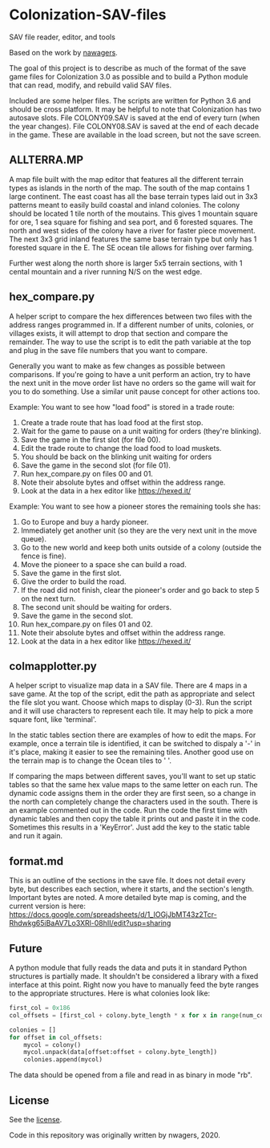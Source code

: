 # Colonization-SAV-files
SAV file reader, editor, and tools

Based on the work by [nawagers](https://github.com/nawagers/Colonization-SAV-files).

The goal of this project is to describe as much of the format of the save game files for Colonization 3.0 as possible and to build a Python module that can read, modify, and rebuild valid SAV files.

Included are some helper files. The scripts are written for Python 3.6 and should be cross platform. It may be helpful to note that Colonization has two autosave slots. File COLONY09.SAV is saved at the end of every turn (when the year changes). File COLONY08.SAV is saved at the end of each decade in the game. These are available in the load screen, but not the save screen.

## ALLTERRA.MP
A map file built with the map editor that features all the different terrain types as islands in the north of the map. The south of the map contains 1 large continent. The east coast has all the base terrain types laid out in 3x3 patterns meant to easily build coastal and inland colonies. The colony should be located 1 tile north of the moutains. This gives 1 mountain square for ore, 1 sea square for fishing and sea port, and 6 forested squares. The north and west sides of the colony have a river for faster piece movement. The next 3x3 grid inland features the same base terrain type but only has 1 forested square in the E. The SE ocean tile allows for fishing over farming.

Further west along the north shore is larger 5x5 terrain sections, with 1 cental mountain and a river running N/S on the west edge.

## hex_compare.py
A helper script to compare the hex differences between two files with the address ranges programmed in. If a different number of units, colonies, or villages exists, it will attempt to drop that section and compare the remainder. The way to use the script is to edit the path variable at the top and plug in the save file numbers that you want to compare.

Generally you want to make as few changes as possible between comparisons. If you're going to have a unit perform an action, try to have the next unit in the move order list have no orders so the game will wait for you to do something. Use a similar unit pause concept for other actions too.

Example: You want to see how "load food" is stored in a trade route:
1. Create a trade route that has load food at the first stop.
2. Wait for the game to pause on a unit waiting for orders (they're blinking).
3. Save the game in the first slot (for file 00).
4. Edit the trade route to change the load food to load muskets.
5. You should be back on the blinking unit waiting for orders
6. Save the game in the second slot (for file 01).
7. Run hex_compare.py on files 00 and 01.
8. Note their absolute bytes and offset within the address range.
9. Look at the data in a hex editor like https://hexed.it/

Example: You want to see how a pioneer stores the remaining tools she has:
1. Go to Europe and buy a hardy pioneer.
2. Immediately get another unit (so they are the very next unit in the move queue).
3. Go to the new world and keep both units outside of a colony (outside the fence is fine).
4. Move the pioneer to a space she can build a road.
5. Save the game in the first slot.
6. Give the order to build the road.
7. If the road did not finish, clear the pioneer's order and go back to step 5 on the next turn.
8. The second unit should be waiting for orders.
9. Save the game in the second slot.
10. Run hex_compare.py on files 01 and 02.
11. Note their absolute bytes and offset within the address range.
12. Look at the data in a hex editor like https://hexed.it/


## colmapplotter.py
A helper script to visualize map data in a SAV file. There are 4 maps in a save game. At the top of the script, edit the path as appropriate and select the file slot you want. Choose which maps to display (0-3). Run the script and it will use characters to represent each tile. It may help to pick a more square font, like 'terminal'.

In the static tables section there are examples of how to edit the maps. For example, once a terrain tile is identified, it can be switched to dispaly a '-' in it's place, making it easier to see the remaining tiles. Another good use on the terrain map is to change the Ocean tiles to ' '.

If comparing the maps between different saves, you'll want to set up static tables so that the same hex value maps to the same letter on each run. The dynamic code assigns them in the order they are first seen, so a change in the north can completely change the characters used in the south. There is an example commented out in the code. Run the code the first time with dynamic tables and then copy the table it prints out and paste it in the code. Sometimes this results in a 'KeyError'. Just add the key to the static table and run it again.


## format.md
This is an outline of the sections in the save file. It does not detail every byte, but describes each section, where it starts, and the section's length. Important bytes are noted. A more detailed byte map is coming, and the current version is here: https://docs.google.com/spreadsheets/d/1_IOGjJbMT43z2Tcr-Rhdwkg65iBaAV7Lo3XRl-08hII/edit?usp=sharing

## Future
A python module that fully reads the data and puts it in standard Python structures is partially made. It shouldn't be considered a library with a fixed interface at this point. Right now you have to manually feed the byte ranges to the appropriate structures. Here is what colonies look like:

```python
first_col = 0x186
col_offsets = [first_col + colony.byte_length * x for x in range(num_colonies)]

colonies = []
for offset in col_offsets:
    mycol = colony()
    mycol.unpack(data[offset:offset + colony.byte_length])
    colonies.append(mycol)
```

The data should be opened from a file and read in as binary in mode "rb".

## License

See the [license](LICENSE.md).

Code in this repository was originally written by nwagers, 2020.
